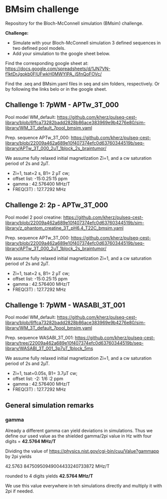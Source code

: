 # BMsim challenge
Repository for the Bloch-McConnell simulation (BMsim) challenge.

**Challenge:**
- Simulate with your Bloch-McConnell simulation 3 defined sequences in two defined pool models.
- Add your simulation to the google sheet below.

Find the corresponding google sheet at:
https://docs.google.com/spreadsheets/d/1JN7VN-f1ktDrJgokb0FlUFwkH0MWYlPA_jSfnQoFOVc/

Find the .seq and BMsim.yaml files in seq and sim folders, respectively. Or by following the links belo or in the google sheet.


## Challenge 1: 7pWM - APTw_3T_000
Pool model WM_default:	https://github.com/kherz/pulseq-cest-library/blob/6ffca73282badd2828b86ace383969e9b4276e80/sim-library/WM_3T_default_7pool_bmsim.yaml

Prep. sequence APTw_3T_000: https://github.com/kherz/pulseq-cest-library/blob/22009a462a689e10f407374efc0d63760344519b/seq-library/APTw_3T_000_2uT_1block_2s_braintumor/	 	

We assume fully relaxed initial magnetization Zi=1, and a cw saturation period of 2s and 2µT.

- Zi=1, tsat=2 s, B1= 2 µT cw;		
- offset list: -15:0.25:15 ppm		
- gamma	:	42.576400 MHz/T
- FREQ(3T) : 	127.7292	MHz

## Challenge 2: 2p - APTw_3T_000
Pool model 2 pool creatine:	https://github.com/kherz/pulseq-cest-library/blob/22009a462a689e10f407374efc0d63760344519b/sim-library/z_phantom_creatine_3T_pH6.4_T22C_bmsim.yaml

Prep. sequence APTw_3T_000: https://github.com/kherz/pulseq-cest-library/blob/22009a462a689e10f407374efc0d63760344519b/seq-library/APTw_3T_000_2uT_1block_2s_braintumor/	 	

We assume fully relaxed initial magnetization Zi=1, and a cw saturation period of 2s and 2µT.

- Zi=1, tsat=2 s, B1= 2 µT cw;		
- offset list: -15:0.25:15 ppm
- gamma	:	42.576400 MHz/T
- FREQ(3T) : 	127.7292	MHz

## Challenge 1: 7pWM - WASABI_3T_001
Pool model WM_default:	https://github.com/kherz/pulseq-cest-library/blob/6ffca73282badd2828b86ace383969e9b4276e80/sim-library/WM_3T_default_7pool_bmsim.yaml

Prep. sequence WASABI_3T_001: https://github.com/kherz/pulseq-cest-library/tree/22009a462a689e10f407374efc0d63760344519b/seq-library/WASABI_3T_001_3p7uT_1block_5ms

We assume fully relaxed initial magnetization Zi=1, and a cw saturation period of 2s and 2µT.

- Zi=1, tsat=0.05s, B1= 3.7µT cw;
- offset list: -2: 1/6 :2 ppm
- gamma	:	42.576400 MHz/T
- FREQ(3T) : 	127.7292	MHz

## General simulation remarks

### gamma
Already a different gamma can yield deviations in simulations.
Thus we define our used value as the shielded gamma/2pi value in Hz with four digits = **42.5764 MHz/T**

Dividing the value of 
https://physics.nist.gov/cgi-bin/cuu/Value?gammapp 
by 2pi yields

42.5763 84750950949004433240733872 MHz/T 

rounded to 4 digits yields **42.5764 MHz/T**

We use this value everywhere in teh simulations directly and multiply it with 2pi if needed.

